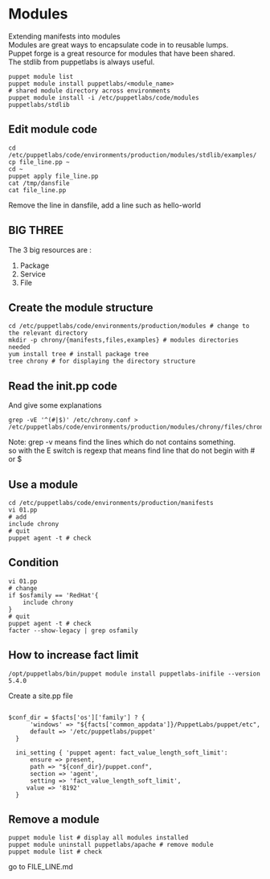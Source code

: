 # Modules 
Extending manifests into modules  
Modules are great ways to encapsulate code in to reusable lumps.  
Puppet forge is a great resource for modules that have been shared.  
The stdlib from puppetlabs is always useful. 

```shell
puppet module list
puppet module install puppetlabs/<module_name>
# shared module directory across environments
puppet module install -i /etc/puppetlabs/code/modules puppetlabs/stdlib

```

## Edit module code 
```shell
cd /etc/puppetlabs/code/environments/production/modules/stdlib/examples/
cp file_line.pp ~
cd ~
puppet apply file_line.pp 
cat /tmp/dansfile
cat file_line.pp 
```
Remove the line in dansfile, add a line such as hello-world  

## BIG THREE
The 3 big resources are : 
1. Package
2. Service
3. File

## Create the module structure 
```shell
cd /etc/puppetlabs/code/environments/production/modules # change to the relevant directory
mkdir -p chrony/{manifests,files,examples} # modules directories needed
yum install tree # install package tree
tree chrony # for displaying the directory structure
```

## Read the init.pp code 
And give some explanations
```shell
grep -vE '^(#|$)' /etc/chrony.conf > /etc/puppetlabs/code/environments/production/modules/chrony/files/chrony.conf
```
Note: grep -v means find the lines which do not contains something.  
so with the E switch is regexp that means find line that do not begin with # or $  

## Use a module 
```shell
cd /etc/puppetlabs/code/environments/production/manifests
vi 01.pp
# add
include chrony
# quit
puppet agent -t # check 
```

## Condition 
```shell
vi 01.pp
# change
if $osfamily == 'RedHat'{
    include chrony
}
# quit
puppet agent -t # check
facter --show-legacy | grep osfamily
```

## How to increase fact limit
```shell
/opt/puppetlabs/bin/puppet module install puppetlabs-inifile --version 5.4.0
```
Create a site.pp file
```puppet

$conf_dir = $facts['os']['family'] ? {
      'windows' => "${facts['common_appdata']}/PuppetLabs/puppet/etc",
      default => '/etc/puppetlabs/puppet'
  }

  ini_setting { 'puppet agent: fact_value_length_soft_limit':
      ensure => present,
      path => "${conf_dir}/puppet.conf",
      section => 'agent',
      setting => 'fact_value_length_soft_limit',
     value => '8192'
  }
```

## Remove a module
```shell
puppet module list # display all modules installed
puppet module uninstall puppetlabs/apache # remove module
puppet module list # check 
```


go to FILE_LINE.md



